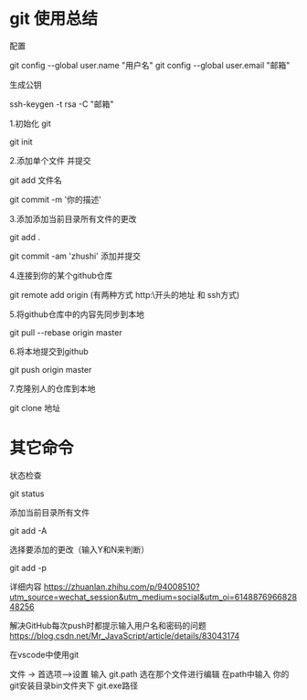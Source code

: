 # git 使用总结

配置

git config --global  user.name "用户名"
git config --global user.email "邮箱"

生成公钥

ssh-keygen -t rsa -C "邮箱"



1.初始化 git

git init

2.添加单个文件 并提交

git add 文件名

git commit -m '你的描述'

3.添加添加当前目录所有文件的更改

git add .

git commit -am 'zhushi' 添加并提交

4.连接到你的某个github仓库

git remote add origin  (有两种方式 http:\\开头的地址 和 ssh方式)

5.将github仓库中的内容先同步到本地

git pull  --rebase origin master

6.将本地提交到github

git push origin master



7.克隆别人的仓库到本地

git clone 地址

# 其它命令

状态检查

git status

添加当前目录所有文件

git add -A

选择要添加的更改（输入Y和N来判断）

git add -p

详细内容    https://zhuanlan.zhihu.com/p/94008510?utm_source=wechat_session&utm_medium=social&utm_oi=614887696682848256

解决GitHub每次push时都提示输入用户名和密码的问题 https://blog.csdn.net/Mr_JavaScript/article/details/83043174

在vscode中使用git

文件 -> 首选项-->设置   输入 git.path   选在那个文件进行编辑   在path中输入 你的git安装目录bin文件夹下 git.exe路径